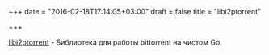 +++
date = "2016-02-18T17:14:05+03:00"
draft = false
title = "libi2ptorrent"

+++

<p><a href="https://github.com/majestrate/libi2ptorrent">libi2ptorrent</a>&nbsp;- Библиотека для работы&nbsp;bittorrent на чистом Go.</p>

